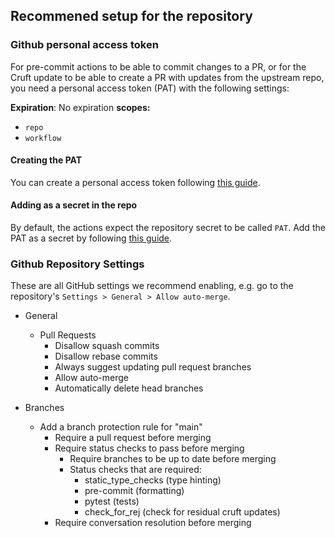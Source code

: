 ## Recommened setup for the repository
 ### Github personal access token
 For pre-commit actions to be able to commit changes to a PR, or for the Cruft update to be able to create a PR with updates from the upstream repo, you need a personal access token (PAT) with the following settings:

 **Expiration**: No expiration
 **scopes:**
 * `repo`
 * `workflow`

 #### Creating the PAT
 You can create a personal access token following [this guide](https://docs.github.com/en/enterprise-server@3.4/authentication/keeping-your-account-and-data-secure/creating-a-personal-access-token).

 #### Adding as a secret in the repo
 By default, the actions expect the repository secret to be called `PAT`. Add the PAT as a secret by following [this guide](https://docs.github.com/en/actions/security-guides/encrypted-secrets#creating-encrypted-secrets-for-a-repository).

 ### Github Repository Settings
 These are all GitHub settings we recommend enabling, e.g. go to the repository's `Settings > General > Allow auto-merge`.

 * General
   * Pull Requests
     * Disallow squash commits 
     * Disallow rebase commits
     * Always suggest updating pull request branches 
     * Allow auto-merge
     * Automatically delete head branches

 * Branches
   * Add a branch protection rule for "main"
     * Require a pull request before merging
     * Require status checks to pass before merging
       * Require branches to be up to date before merging
       * Status checks that are required:
         * static_type_checks (type hinting)
         * pre-commit (formatting)
         * pytest (tests)
         * check_for_rej (check for residual cruft updates)
     * Require conversation resolution before merging